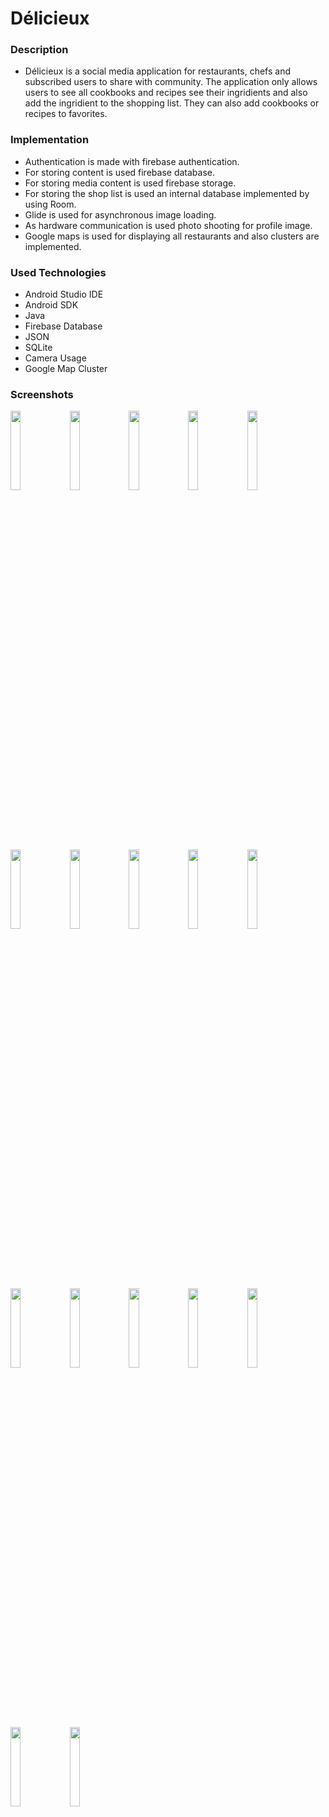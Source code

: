 # Délicieux

### Description
- Délicieux is a social media application for restaurants, chefs and subscribed users to share with community. The application only allows users to see all cookbooks and recipes see their ingridients and also add the ingridient to the shopping list. They can also add cookbooks or recipes to favorites.

### Implementation
- Authentication is made with firebase authentication. 
- For storing content is used firebase database.
- For storing media content is used firebase storage.
- For storing the shop list is used an internal database implemented by using Room.
- Glide is used for asynchronous image loading.
- As hardware communication is used photo shooting for profile image.
- Google maps is used for displaying all restaurants and also clusters are implemented.

### Used Technologies

- Android Studio IDE
- Android SDK
- Java
- Firebase Database
- JSON
- SQLite
- Camera Usage
- Google Map Cluster

### Screenshots
<img  src="https://firebasestorage.googleapis.com/v0/b/delicieux-5b867.appspot.com/o/readme%2F106620068_930277620719004_1507321264358090538_n.jpg?alt=media&token=061e6dd1-e29a-45b9-9add-a6f1575d7a2b" width="18%"></img>
<img  src="https://firebasestorage.googleapis.com/v0/b/delicieux-5b867.appspot.com/o/readme%2F106669646_892861351213377_4360920722622624336_n.jpg?alt=media&token=97a956b7-e248-42ee-99b5-45c6c948bec3" width="18%"></img>
<img  src="https://firebasestorage.googleapis.com/v0/b/delicieux-5b867.appspot.com/o/readme%2F106794628_717820425432589_7993744080737014587_n.jpg?alt=media&token=48fbf380-a10d-41be-8d09-29be4e92c856" width="18%"></img>
<img  src="https://firebasestorage.googleapis.com/v0/b/delicieux-5b867.appspot.com/o/readme%2F106613982_721576278596408_8473114047439993554_n.jpg?alt=media&token=181a866b-eed8-44ce-bb4a-9ecbe9fc99be" width="18%"></img>
<img  src="https://firebasestorage.googleapis.com/v0/b/delicieux-5b867.appspot.com/o/readme%2F106593696_321378495925587_7250366099524328530_n.jpg?alt=media&token=335480e4-ad34-4119-b359-569265eff603" width="18%"></img>
<img  src="https://firebasestorage.googleapis.com/v0/b/delicieux-5b867.appspot.com/o/readme%2F106712282_1126966714370263_3330412564343335425_n.jpg?alt=media&token=e6835de5-072b-4ac2-8332-d0ceae2f9bea" width="18%"></img>
<img  src="https://firebasestorage.googleapis.com/v0/b/delicieux-5b867.appspot.com/o/readme%2F83522663_193208145458038_1875358216675540025_n.jpg?alt=media&token=7f8bd628-0fcd-4bd7-a544-03eecbbeb58e" width="18%"></img>
<img  src="https://firebasestorage.googleapis.com/v0/b/delicieux-5b867.appspot.com/o/readme%2F106527159_204106180864172_610274541585170364_n.jpg?alt=media&token=2a57c653-7f39-4bdb-b681-88ca7cb66859" width="18%"></img>
<img  src="https://firebasestorage.googleapis.com/v0/b/delicieux-5b867.appspot.com/o/readme%2F106720161_195245375215399_6644705661176408139_n.jpg?alt=media&token=1d21f86d-16ea-47c3-b41d-75071051f76b" width="18%"></img>
<img  src="https://firebasestorage.googleapis.com/v0/b/delicieux-5b867.appspot.com/o/readme%2F106715943_2696970247236140_8345096512223107485_n.jpg?alt=media&token=58c37790-6e85-4229-b747-4aa167ee693e" width="18%"></img>
<img  src="https://firebasestorage.googleapis.com/v0/b/delicieux-5b867.appspot.com/o/readme%2F106677740_2659589034283838_2473558196611860426_n.jpg?alt=media&token=1badd604-4d52-4759-a9c4-bb5490d7c261" width="18%"></img>
<img  src="https://firebasestorage.googleapis.com/v0/b/delicieux-5b867.appspot.com/o/readme%2F106661822_2665314400423686_1554613441722277662_n.jpg?alt=media&token=5291608e-69fb-4436-969a-97235d79bee5" width="18%"></img>
<img  src="https://firebasestorage.googleapis.com/v0/b/delicieux-5b867.appspot.com/o/readme%2F106701550_266908011073281_2976832544382035272_n.jpg?alt=media&token=e5bd3fb9-89d6-4b22-8fa4-ebb9c2549dc8" width="18%"></img>
<img  src="https://firebasestorage.googleapis.com/v0/b/delicieux-5b867.appspot.com/o/readme%2F106898777_732031677594498_8382917096164558689_n.jpg?alt=media&token=5c8c85ec-6e2a-4ae9-8cab-9b571cb03cdb" width="18%"></img>
<img  src="https://firebasestorage.googleapis.com/v0/b/delicieux-5b867.appspot.com/o/readme%2F106741676_708641339930356_6264711401832977091_n.jpg?alt=media&token=165abfd7-2275-4fde-ad2b-91db018299ed" width="18%"></img>
<img  src="https://firebasestorage.googleapis.com/v0/b/delicieux-5b867.appspot.com/o/readme%2F106620069_739679680119555_6119284993926152170_n.jpg?alt=media&token=6082f57a-8539-4b5d-9434-c1a02f897ce0" width="18%"></img>
<img  src="https://firebasestorage.googleapis.com/v0/b/delicieux-5b867.appspot.com/o/readme%2F106421378_624496301783879_795496653303958729_n.jpg?alt=media&token=ca776d17-46d8-491c-88ee-ec83d2888d27" width="18%"></img>
